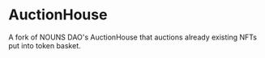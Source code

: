 # AuctionHouse
A fork of NOUNS DAO's AuctionHouse that auctions already existing NFTs put into token basket.
